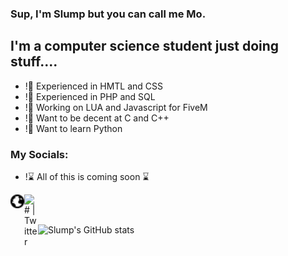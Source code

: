 ### Sup, I'm Slump but you can call me Mo.

## I'm a computer science student just doing stuff....

- !📗 Experienced in HMTL and CSS
- !📗 Experienced in PHP and SQL
- !📘 Working on LUA and Javascript for FiveM
- !📕 Want to be decent at C and C++
- !📕 Want to learn Python

### My Socials:

- !⌛ All of this is coming soon ⌛

<img align="left" alt="#" width="22px" src="https://raw.githubusercontent.com/iconic/open-iconic/master/svg/globe.svg" />
<img align="left" alt="# | Twitter" width="22px" src="https://cdn.jsdelivr.net/npm/simple-icons@v3/icons/twitter.svg" />

<br />
<br />

![Slump's GitHub stats](https://github-readme-stats.vercel.app/api?username=Sllump&show_icons=true&theme=github_dark)

